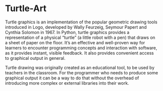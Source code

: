 # Turtle-Art

Turtle graphics is an implementation of the popular geometric drawing tools introduced in Logo, developed by Wally Feurzeig, Seymour Papert and Cynthia Solomon in 1967.
In Python, turtle graphics provides a representation of a physical “turtle” (a little robot with a pen) that draws on a sheet of paper on the floor.
It’s an effective and well-proven way for learners to encounter programming concepts and interaction with software, as it provides instant, visible feedback. It also provides convenient access to graphical output in general.

Turtle drawing was originally created as an educational tool, to be used by teachers in the classroom. For the programmer who needs to produce some graphical output it can be a way to do that without the overhead of introducing more complex or external libraries into their work.
